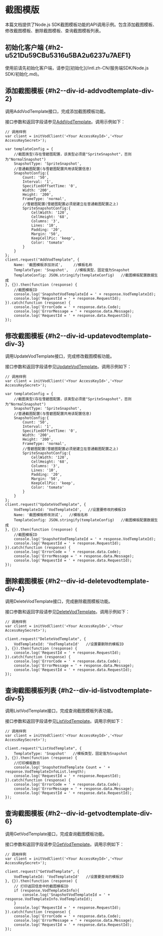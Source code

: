 截图模版 
=========================

本篇文档提供了Node.js SDK截图模板功能的API调用示例。包含添加截图模板、修改截图模板、删除截图模板、查询截图模板列表。

初始化客户端 {#h2-u521Du59CBu5316u5BA2u6237u7AEF1}
--------------------------------------------

使用前请先初始化客户端，请参见[初始化](/intl.zh-CN/服务端SDK/Node.js SDK/初始化.md)。

添加截图模板 {#h2--div-id-addvodtemplate-div-2}
-----------------------------------------

调用AddVodTemplate接口，完成添加截图模板功能。

接口参数和返回字段请参见[AddVodTemplate](/intl.zh-CN/服务端API/媒体处理/截图模板/添加截图模板.md)。调用示例如下：

    // 调用样例
    var client = initVodClient('<Your AccessKeyId>','<Your AccessKeySecret>');
    
    var templateConfig = {
        //截图类型(存在雪碧图配置，该类型必须是"SpriteSnapshot"，否则为"NormalSnapshot")
        SnapshotType: 'SpriteSnapshot',
        //普通截图配置(与雪碧图配置共用该配置信息)
        SnapshotConfig:{
            Count: '50',
            Interval: '1',
            SpecifiedOffsetTime: '0',
            Width: '200',
            Height: '200',
            FrameType: 'normal',
            //雪碧图配置(雪碧图配置必须是建立在普通截图配置之上)
            SpriteSnapshotConfig:{
                CellWidth: '120',
                CellHeight: '68',
                Columns: '3',
                Lines: '10',
                Padding: '20',
                Margin: '50',
                KeepCellPic: 'keep',
                Color: 'tomato'
            }
        }
    };
    client.request("AddVodTemplate", {
        Name: '截图模板添加测试',     //模板名称
        TemplateType: 'Snapshot',   //模板类型，固定值为Snapshot
        TemplateConfig: JSON.stringify(templateConfig)   //截图模板配置数据生成
    }, {}).then(function (response) {
        //截图模板ID
        console.log('SnapshotVodTemplateId = ' + response.VodTemplateId);
        console.log('RequestId = ' + response.RequestId);
    }).catch(function (response) {
        console.log('ErrorCode = ' + response.data.Code);
        console.log('ErrorMessage = ' + response.data.Message);
        console.log('RequestId = ' + response.data.RequestId);
    });



修改截图模板 {#h2--div-id-updatevodtemplate-div-3}
--------------------------------------------

调用UpdateVodTemplate接口，完成修改截图模板功能。

接口参数和返回字段请参见[UpdateVodTemplate](/intl.zh-CN/服务端API/媒体处理/截图模板/修改截图模板.md)。调用示例如下：

    // 调用样例
    var client = initVodClient('<Your AccessKeyId>','<Your AccessKeySecret>');
    
    var templateConfig = {
        //截图类型(存在雪碧图配置，该类型必须是"SpriteSnapshot"，否则为"NormalSnapshot")
        SnapshotType: 'SpriteSnapshot',
        //普通截图配置(与雪碧图配置共用该配置信息)
        SnapshotConfig:{
            Count: '50',
            Interval: '1',
            SpecifiedOffsetTime: '0',
            Width: '200',
            Height: '200',
            FrameType: 'normal',
            //雪碧图配置(雪碧图配置必须是建立在普通截图配置之上)
            SpriteSnapshotConfig:{
                CellWidth: '120',
                CellHeight: '68',
                Columns: '3',
                Lines: '10',
                Padding: '20',
                Margin: '50',
                KeepCellPic: 'keep',
                Color: 'tomato'
            }
        }
    };
    client.request("UpdateVodTemplate", {
        VodTemplateId: 'VodTemplateId',   //设置要修改的模板ID
        Name: '截图模板修改测试',   //模板名称
        TemplateConfig: JSON.stringify(templateConfig)   //截图模板配置数据生成
    }, {}).then(function (response) {
        //截图模板ID
        console.log('SnapshotVodTemplateId = ' + response.VodTemplateId);
        console.log('RequestId = ' + response.RequestId);
    }).catch(function (response) {
        console.log('ErrorCode = ' + response.data.Code);
        console.log('ErrorMessage = ' + response.data.Message);
        console.log('RequestId = ' + response.data.RequestId);
    });



删除截图模板 {#h2--div-id-deletevodtemplate-div-4}
--------------------------------------------

调用DeleteVodTemplate接口，完成删除截图模板功能。

接口参数和返回字段请参见[DeleteVodTemplate](/intl.zh-CN/服务端API/媒体处理/截图模板/删除截图模板.md)。调用示例如下：

    // 调用样例
    var client = initVodClient('<Your AccessKeyId>','<Your AccessKeySecret>');
    
    client.request("DeleteVodTemplate", {
        VodTemplateId: 'VodTemplateId'   //设置要删除的模板ID
    }, {}).then(function (response) {
        console.log('RequestId = ' + response.RequestId);
    }).catch(function (response) {
        console.log('ErrorCode = ' + response.data.Code);
        console.log('ErrorMessage = ' + response.data.Message);
        console.log('RequestId = ' + response.data.RequestId);
    });



查询截图模板列表 {#h2--div-id-listvodtemplate-div-5}
--------------------------------------------

调用ListVodTemplate接口，完成查询截图模板列表功能。

接口参数和返回字段请参见[ListVodTemplate](/intl.zh-CN/服务端API/媒体处理/截图模板/查询截图模板列表.md)。调用示例如下：

    // 调用样例
    var client = initVodClient('<Your AccessKeyId>','<Your AccessKeySecret>');
    
    client.request("ListVodTemplate", {
        TemplateType: 'Snapshot'   //模板类型，固定值为Snapshot
    }, {}).then(function (response) {
        //打印模板数目
        console.log('SnapshotVodTemplate Count = ' + response.VodTemplateInfoList.length);
        console.log('RequestId = ' + response.RequestId);
    }).catch(function (response) {
        console.log('ErrorCode = ' + response.data.Code);
        console.log('ErrorMessage = ' + response.data.Message);
        console.log('RequestId = ' + response.data.RequestId);
    });



查询截图模板 {#h2--div-id-getvodtemplate-div-6}
-----------------------------------------

调用GetVodTemplate接口，完成查询截图模板功能。

接口参数和返回字段请参见[GetVodTemplate](/intl.zh-CN/服务端API/媒体处理/截图模板/查询单个截图模板.md)。调用示例如下：

    // 调用样例
    var client = initVodClient('<Your AccessKeyId>','<Your AccessKeySecret>');
    
    client.request("GetVodTemplate", {
        VodTemplateId: 'VodTemplateId'   //设置要查询的模板ID
    }, {}).then(function (response) {
        // 打印返回信息中的截图模板ID
        if (response.VodTemplateInfo){
            console.log('SnapshotVodTemplateId = ' + response.VodTemplateInfo.VodTemplateId);
        }
        console.log('RequestId = ' + response.RequestId);
    }).catch(function (response) {
        console.log('ErrorCode = ' + response.data.Code);
        console.log('ErrorMessage = ' + response.data.Message);
        console.log('RequestId = ' + response.data.RequestId);
    });



